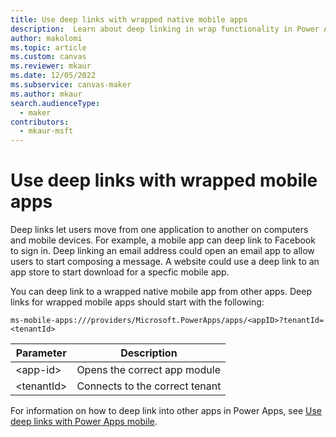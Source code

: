 ```yaml
---
title: Use deep links with wrapped native mobile apps
description:  Learn about deep linking in wrap functionality in Power Apps.
author: makolomi
ms.topic: article
ms.custom: canvas
ms.reviewer: mkaur
ms.date: 12/05/2022
ms.subservice: canvas-maker
ms.author: mkaur
search.audienceType: 
  - maker
contributors:
  - mkaur-msft
---
```

# Use deep links with wrapped mobile apps

Deep links let users move from one application to another on computers and mobile devices. For example, a mobile app can deep link to Facebook to sign in. Deep linking an email address could open an email app to allow users to start composing a message. A website could use a deep link to an app store to start download for a specfic mobile app.

You can deep link to a wrapped native mobile app from other apps. Deep links for wrapped mobile apps should start with the following:

```ms-mobile-apps:///providers/Microsoft.PowerApps/apps/<appID>?tenantId=<tenantId>```

| **Parameter**        | **Description**                                                              |
|----------------------|------------------------------------------------------------------------------|
| &lt;app-id&gt;       | Opens the correct app module                                                 |
| &lt;tenantId&gt;     | Connects to the correct tenant                                               |

  
 For information on how to deep link into other apps in Power Apps, see [Use deep links with Power Apps mobile](/mobile/mobile-deep-links.md).
